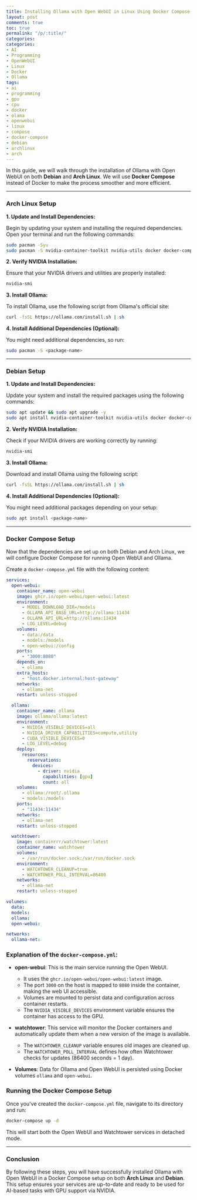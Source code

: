 ```yaml
---
title: Installing Ollama with Open WebUI in Linux Using Docker Compose
layout: post
comments: true
toc: true
permalink: "/p/:title/"
categories:
categories:
- AI
- Programming
- OpenWebUI
- Linux
- Docker
- Ollama
tags:
- ai
- programming
- gpu
- cpu
- docker
- olama
- openwebui
- linux
- compose
- docker-compose
- debian
- archlinux
- arch
---
```


In this guide, we will walk through the installation of Ollama with Open WebUI on both **Debian** and **Arch Linux**. We will use **Docker Compose** instead of Docker to make the process smoother and more efficient.

---

### Arch Linux Setup

**1. Update and Install Dependencies:**

Begin by updating your system and installing the required dependencies. Open your terminal and run the following commands:

```bash
sudo pacman -Syu
sudo pacman -S nvidia-container-toolkit nvidia-utils docker docker-compose
```

**2. Verify NVIDIA Installation:**

Ensure that your NVIDIA drivers and utilities are properly installed:

```bash
nvidia-smi
```

**3. Install Ollama:**

To install Ollama, use the following script from Ollama's official site:

```bash
curl -fsSL https://ollama.com/install.sh | sh
```

**4. Install Additional Dependencies (Optional):**

You might need additional dependencies, so run:

```bash
sudo pacman -S <package-name>
```

---

### Debian Setup

**1. Update and Install Dependencies:**

Update your system and install the required packages using the following commands:

```bash
sudo apt update && sudo apt upgrade -y
sudo apt install nvidia-container-toolkit nvidia-utils docker docker-compose
```

**2. Verify NVIDIA Installation:**

Check if your NVIDIA drivers are working correctly by running:

```bash
nvidia-smi
```

**3. Install Ollama:**

Download and install Ollama using the following script:

```bash
curl -fsSL https://ollama.com/install.sh | sh
```

**4. Install Additional Dependencies (Optional):**

You might need additional packages depending on your setup:

```bash
sudo apt install <package-name>
```

---

### Docker Compose Setup

Now that the dependencies are set up on both Debian and Arch Linux, we will configure Docker Compose for running Open WebUI and Ollama.

Create a `docker-compose.yml` file with the following content:

```yaml
services:
  open-webui:
    container_name: open-webui
    image: ghcr.io/open-webui/open-webui:latest
    environment:
      - MODEL_DOWNLOAD_DIR=/models
      - OLLAMA_API_BASE_URL=http://ollama:11434
      - OLLAMA_API_URL=http://ollama:11434
      - LOG_LEVEL=debug
    volumes:
      - data:/data
      - models:/models
      - open-webui:/config
    ports:
      - "3000:8080"
    depends_on:
      - ollama
    extra_hosts:
      - "host.docker.internal:host-gateway"
    networks:
      - ollama-net
    restart: unless-stopped

  ollama:
    container_name: ollama
    image: ollama/ollama:latest
    environment:
      - NVIDIA_VISIBLE_DEVICES=all
      - NVIDIA_DRIVER_CAPABILITIES=compute,utility
      - CUDA_VISIBLE_DEVICES=0
      - LOG_LEVEL=debug
    deploy:
      resources:
        reservations:
          devices:
            - driver: nvidia
              capabilities: [gpu]
              count: all
    volumes:
      - ollama:/root/.ollama
      - models:/models
    ports:
      - "11434:11434"
    networks:
      - ollama-net
    restart: unless-stopped

  watchtower:
    image: containrrr/watchtower:latest
    container_name: watchtower
    volumes:
      - /var/run/docker.sock:/var/run/docker.sock
    environment:
      - WATCHTOWER_CLEANUP=true
      - WATCHTOWER_POLL_INTERVAL=86400
    networks:
      - ollama-net
    restart: unless-stopped

volumes:
  data:
  models:
  ollama:
  open-webui:

networks:
  ollama-net:
```

### Explanation of the `docker-compose.yml`:

- **open-webui**: This is the main service running the Open WebUI.
  - It uses the `ghcr.io/open-webui/open-webui:latest` image.
  - The port `3000` on the host is mapped to `8080` inside the container, making the web UI accessible.
  - Volumes are mounted to persist data and configuration across container restarts.
  - The `NVIDIA_VISIBLE_DEVICES` environment variable ensures the container has access to the GPU.
  
- **watchtower**: This service will monitor the Docker containers and automatically update them when a new version of the image is available.
  - The `WATCHTOWER_CLEANUP` variable ensures old images are cleaned up.
  - The `WATCHTOWER_POLL_INTERVAL` defines how often Watchtower checks for updates (86400 seconds = 1 day).

- **Volumes**: Data for Ollama and Open WebUI is persisted using Docker volumes `ollama` and `open-webui`.

### Running the Docker Compose Setup

Once you've created the `docker-compose.yml` file, navigate to its directory and run:

```bash
docker-compose up -d
```

This will start both the Open WebUI and Watchtower services in detached mode.

---

### Conclusion

By following these steps, you will have successfully installed Ollama with Open WebUI in a Docker Compose setup on both **Arch Linux** and **Debian**. This setup ensures your services are up-to-date and ready to be used for AI-based tasks with GPU support via NVIDIA.
